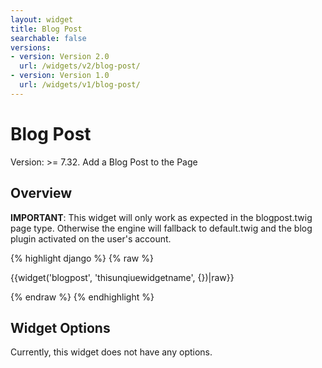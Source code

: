 ```yaml
---
layout: widget
title: Blog Post
searchable: false
versions:
- version: Version 2.0
  url: /widgets/v2/blog-post/
- version: Version 1.0
  url: /widgets/v1/blog-post/
---
```


# Blog Post

Version: >= 7.32. Add a Blog Post to the Page

## Overview

**IMPORTANT**: This widget will only work as expected in the blogpost.twig page type. Otherwise the engine will fallback to default.twig and the blog plugin activated on the user's account.

{% highlight django %}
{% raw %}

  {{widget('blogpost', 'thisunqiuewidgetname', {})|raw}}

{% endraw %}
{% endhighlight %}

## Widget Options

Currently, this widget does not have any options.
